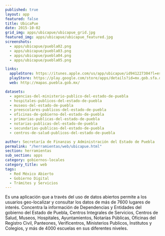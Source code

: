```yaml
---
published: true
layout: app
featured: false
title: UbicaPue
date: 2015-10-02
grid_img: apps/ubicapue/ubicapue_grid.jpg
featured_img: apps/ubicapue/ubicapue_featured.jpg
screenshots:
  - apps/ubicapue/puebla02.png
  - apps/ubicapue/puebla03.png
  - apps/ubicapue/puebla04.png
  - apps/ubicapue/puebla05.png

links:
  appleStore: https://itunes.apple.com/us/app/ubicapue/id941227304?l=es&mt=8
  playStore: https://play.google.com/store/apps/details?id=mx.gob.sfa.dds.puebla.ubicapue
  web: http://mapas.puebla.gob.mx/

datasets:
  - agencias-del-ministerio-publico-del-estado-de-puebla
  - hospitales-publicos-del-estado-de-puebla
  - museos-del-estado-de-puebla
  - preescolares-publicos-del-estado-de-puebla
  - oficinas-de-gobierno-del-estado-de-puebla
  - primarias-publicas-del-estado-de-puebla
  - notarias-publicas-del-estado-de-puebla
  - secundarias-publicas-del-estado-de-puebla
  - centros-de-salud-publicos-del-estado-de-puebla

author: Secretaría de Finanzas y Administración del Estado de Puebla
permalink: "/herramientas/web/ubicapue.html"
section: herramientas
sub_section: apps
category: gobiernos-locales
category_title: web
tags:
  - Red México Abierto
  - Gobierno Digital
  - Trámites y Servicios
---
```


Es una aplicación que a través del uso de datos abiertos permite a los usuarios geo-localizar y consultar los datos de más de 7600 lugares de interés. Concentra la información de Dependencias y Entidades del gobierno del Estado de Puebla, Centros Integrales de Servicios, Centros de Salud, Museos, Hospitales, Ayuntamientos, Notarías Públicas, Oficinas del Registro Civil, Panteones, Verificentros, Ministerios Publicos, Institutos y Colegios, y más de 4000 escuelas en sus diferentes niveles.
